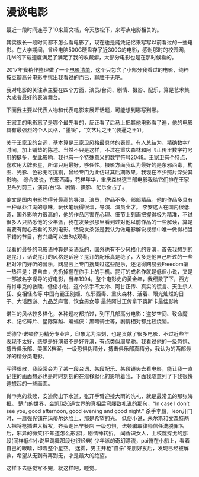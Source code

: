 # 漫谈电影

最近一段时间连写了10来篇文档，今天放松下，来写点电影相关的。

其实很长一段时间都不怎么看电影了，现在也是纯凭记忆来写写以前看过的一些电影。在大学期间，曾经电脑500G硬盘存了近300G的电影，感谢那时的校园网，几M的下载速度满足了满足了我的收藏癖，大部分电影也是在那时候看的。

2017年我稍作整理做了一个[电影清单](https://github.com/EvanLiu2968/manifest/blob/master/movie.md)，这个只包含了小部分我看过的电影，纯粹按豆瓣高分电影中挑出我看过的而已，聊胜于无吧。

我对电影的关注点主要在四个方面，演员/台词、剧情、摄影、配乐，算是艺术集大成者最好的表演舞台。

下面我主要以代表人物和代表电影来展开话题，可能想到哪写到哪。

王家卫的电影忘了是哪个最先看的，反正看了后马上把其他电影看了遍，他的电影具有最强烈的个人风格，"墨镜"，"文艺片之王"(装逼之王?)。

关于王家卫的台词，基本算是王家卫风格最具体的表现，有人总结为，精确数字/时间，加上铺垫的陈述。当然不只是这样，不过在重庆森林和阿飞正传里数字符号用的挺多，受此影响，我也有一个特殊意义的数字符号2048。王家卫有个特点，喜欢用大牌影星，所谓只用最好，够任性。摄影方面我认为最好的是东邪西毒，构图、光影、色彩无可挑剔，曾经专门为此仿过其后期效果，我现在不少照片深受其影响。
综合来说，东邪西毒，花样年华，重庆森林这三部电影我给它们排在王家卫系列前三，演员/台词、剧情、摄影、配乐全占了。

姜文是国内电影均得分最高的导演、演员，作品不多，部部精品。他的作品多具有一种草莽江湖的意味，玩伏笔玩得很溜，导演、演员全才。
李安这人在国内很低调，国外影响力很高的，他的作品厉害在心理、细节上刻画把握得极为精准，不过很多人只熟悉他的少年派，我在发条张那里看到过对他以前作品的一些解读，算是需要有耐心去看的系列电影。话说发条张是我认为做电影解说视频中唯一做得相当不错的节目，有兴趣可以去B站观看。

我看的最多的电影语种算是英语系的，国外也有不少风格化的导演，首先我想到的是昆汀，话说昆汀的风格是话痨？昆汀的配乐真是绝了，大多是他自己听过的一些相对冷门好听的音乐，网易云上专门搜集过这些配乐，还记得网易云Freedom第一热评是：要自由，先扔掉握在你手上的手机。昆汀的成名作就是低俗小说，又是一部被名字误导的好电影，当年1994，整个电影史的黄金年，我细数了下，西方有肖申克的救赎、低俗小说、这个杀手不太冷、阿甘正传、真实的谎言、天生杀人狂、变相怪杰等
中国有霸王别姬、东邪西毒、重庆森林、活着、眼光灿烂的日子、大话西游、九品芝麻官、饮食男女等
最终阿甘正传拿下奥斯卡最佳影片

诺兰的风格较多样化，各种题材都拍过，列下几部高分电影：盗梦空间、致命魔术、记忆碎片、星际穿越、蝙蝠侠：黑暗骑士等，剧情相对都比较烧脑。

爱德华·诺顿作为精分专业户，印象尤为深刻，也是贡献了很多电影，不过近些年表现不太好，感觉是好演员不是好导演，有点类似周星驰。我看过他的一级恐惧、搏击俱乐部、美国X档案，一级恐惧伪精分，搏击俱乐部真精分，我认为的两部最好的精分类电影。

写得很散，我经常会为了某一段台词、某段配乐、某段镜头去看电影，能让我一直记住的画面想必也是时时刻刻的在潜移默化的影响着我，下面我随意列了下我很快速想起的一些画面。

肖申克的救赎，安迪爬出下水道，张开手臂迎接大雨的洗礼，就是最常见的那张海报。
楚门的世界，金凯瑞知道世界的真相后弯腰致礼说的那句，“In case I don’t see you, good afternoon, good evening and good night.”
杀手李昂，leon开门时，一扇强光铺在玛蒂尔达脸上，那是希望的光。
低俗小说，朱尔斯和文森特两人把将枪插进大裤衩，齐头走出早餐店
一级恐惧，诺顿骗取律师信任洗脱罪名后，邪异的微笑(不知道怎么形容)，剧情神转折。
闻香识女人，上校跳探戈的那段(同样低俗小说里跳舞那段也很经典)
少年派的奇幻漂流，pai俯在小船上，看着自己的眼睛，印着整个星空。
迷雾，男主开枪"自杀"亲朋好友后，发现已经被解救，希望从无到有再到无，才是最大的绝望。

这样下去感觉写不完，就这样吧，睡觉。


